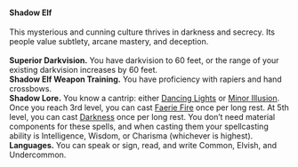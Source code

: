 #### Shadow Elf

This mysterious and cunning culture thrives in darkness and secrecy.
Its people value subtlety, arcane mastery, and deception.
\
\
**Superior Darkvision.**
You have darkvision to 60 feet, or the range of your existing darkvision increases by 60 feet.
\
**Shadow Elf Weapon Training.**
You have proficiency with rapiers and hand crossbows.
\
**Shadow Lore.**
You know a cantrip: either [Dancing Lights](#Dancing_Lights_dancing_lights) or [Minor Illusion](#Minor_Illusion_minor_illusion).
Once you reach 3rd level, you can cast [Faerie Fire](#Faerie_Fire_faerie_fire) once per long rest.
At 5th level, you can cast [Darkness](#Darkness_darkness) once per long rest.
You don’t need material components for these spells, and when casting them your spellcasting ability is Intelligence, Wisdom, or Charisma (whichever is highest).
\
**Languages.**
You can speak or sign, read, and write Common, Elvish, and Undercommon.
